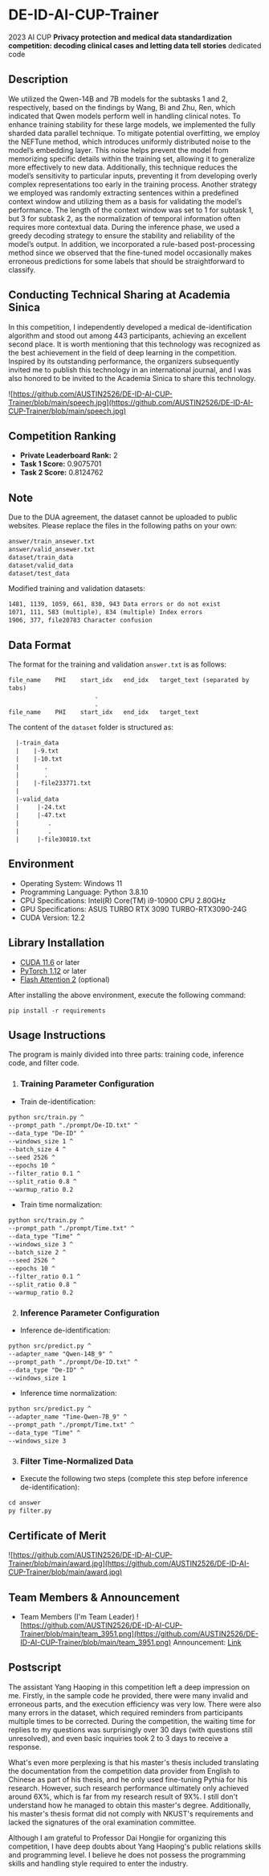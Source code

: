 # DE-ID-AI-CUP-Trainer
2023 AI CUP **Privacy protection and medical data standardization competition: decoding clinical cases and letting data tell stories** dedicated code

## Description
We utilized the Qwen-14B and 7B models for the subtasks 1 and 2, respectively, based on the findings by Wang, Bi and Zhu, Ren, which indicated that Qwen models perform well in handling clinical notes. To enhance training stability for these large models, we implemented the fully sharded data parallel technique. To mitigate potential overfitting, we employ the NEFTune method, which introduces uniformly distributed noise to the model’s embedding layer. This noise helps prevent the model from memorizing specific details within the training set, allowing it to generalize more effectively to new data. Additionally, this technique reduces the model’s sensitivity to particular inputs, preventing it from developing overly complex representations too early in the training process. Another strategy we employed was randomly extracting sentences within a predefined context window and utilizing them as a basis for validating the model’s performance. The length of the context window was set to 1 for subtask 1, but 3 for subtask 2, as the normalization of temporal information often requires more contextual data. During the inference phase, we used a greedy decoding strategy to ensure the stability and reliability of the model’s output. In addition, we incorporated a rule-based post-processing method since we observed that the fine-tuned model occasionally makes erroneous predictions for some labels that should be straightforward to classify.

## Conducting Technical Sharing at Academia Sinica
In this competition, I independently developed a medical de-identification algorithm and stood out among 443 participants, achieving an excellent second place. It is worth mentioning that this technology was recognized as the best achievement in the field of deep learning in the competition. Inspired by its outstanding performance, the organizers subsequently invited me to publish this technology in an international journal, and I was also honored to be invited to the Academia Sinica to share this technology.

![https://github.com/AUSTIN2526/DE-ID-AI-CUP-Trainer/blob/main/speech.jpg](https://github.com/AUSTIN2526/DE-ID-AI-CUP-Trainer/blob/main/speech.jpg)


## Competition Ranking
* **Private Leaderboard Rank:** 2
* **Task 1 Score:** 0.9075701 
* **Task 2 Score:** 0.8124762 

## Note
Due to the DUA agreement, the dataset cannot be uploaded to public websites. Please replace the files in the following paths on your own:
```
answer/train_ansewer.txt
answer/valid_ansewer.txt
dataset/train_data
dataset/valid_data
dataset/test_data
```

Modified training and validation datasets:
```
1481, 1139, 1059, 661, 830, 943 Data errors or do not exist
1071, 111, 583 (multiple), 834 (multiple) Index errors
1906, 377, file20783 Character confusion
```

## Data Format
The format for the training and validation `answer.txt` is as follows:
```
file_name    PHI    start_idx   end_idx   target_text (separated by tabs)
                        .
                        .
file_name    PHI    start_idx   end_idx   target_text
```

The content of the `dataset` folder is structured as:
```
  |-train_data
  |    |-9.txt
  |    |-10.txt
  |       .
  |       .
  |    |-file233771.txt
  |
  |-valid_data
  |     |-24.txt
  |     |-47.txt
  |        .
  |        .
  |     |-file30810.txt
```

## Environment
* Operating System: Windows 11
* Programming Language: Python 3.8.10
* CPU Specifications: Intel(R) Core(TM) i9-10900 CPU 2.80GHz
* GPU Specifications: ASUS TURBO RTX 3090 TURBO-RTX3090-24G
* CUDA Version: 12.2

## Library Installation
* [CUDA 11.6](https://www.nvidia.com/zh-tw/geforce/technologies/cuda/) or later
* [PyTorch 1.12](https://pytorch.org/) or later
* [Flash Attention 2](https://github.com/Dao-AILab/flash-attention) (optional)

After installing the above environment, execute the following command:
```
pip install -r requirements
```

## Usage Instructions
The program is mainly divided into three parts: training code, inference code, and filter code.

1. ### Training Parameter Configuration
* Train de-identification:
```
python src/train.py ^
--prompt_path "./prompt/De-ID.txt" ^
--data_type "De-ID" ^
--windows_size 1 ^
--batch_size 4 ^
--seed 2526 ^
--epochs 10 ^
--filter_ratio 0.1 ^
--split_ratio 0.8 ^
--warmup_ratio 0.2
```
* Train time normalization:
```
python src/train.py ^
--prompt_path "./prompt/Time.txt" ^
--data_type "Time" ^
--windows_size 3 ^
--batch_size 2 ^
--seed 2526 ^
--epochs 10 ^
--filter_ratio 0.1 ^
--split_ratio 0.8 ^
--warmup_ratio 0.2
```

2. ### Inference Parameter Configuration
* Inference de-identification:
```
python src/predict.py ^
--adapter_name "Qwen-14B_9" ^
--prompt_path "./prompt/De-ID.txt" ^
--data_type "De-ID" ^
--windows_size 1
```
* Inference time normalization:
```
python src/predict.py ^
--adapter_name "Time-Qwen-7B_9" ^
--prompt_path "./prompt/Time.txt" ^
--data_type "Time" ^
--windows_size 3
```

3. ### Filter Time-Normalized Data
* Execute the following two steps (complete this step before inference de-identification):
```
cd answer
py filter.py
```

## Certificate of Merit
![https://github.com/AUSTIN2526/DE-ID-AI-CUP-Trainer/blob/main/award.jpg](https://github.com/AUSTIN2526/DE-ID-AI-CUP-Trainer/blob/main/award.jpg)



## Team Members & Announcement
* Team Members (I'm Team Leader)
![https://github.com/AUSTIN2526/DE-ID-AI-CUP-Trainer/blob/main/team_3951.png](https://github.com/AUSTIN2526/DE-ID-AI-CUP-Trainer/blob/main/team_3951.png)
Announcement: [Link](https://www.aicup.tw/post/%E3%80%90%E5%BE%97%E7%8D%8E%E5%90%8D%E5%96%AE%E3%80%91ai-cup-2023-%E7%A7%8B%E5%AD%A3%E8%B3%BD-%E3%80%8C%E9%9A%B1%E7%A7%81%E4%BF%9D%E8%AD%B7%E8%88%87%E9%86%AB%E5%AD%B8%E6%95%B8%E6%93%9A%E6%A8%99%E6%BA%96%E5%8C%96%E7%AB%B6%E8%B3%BD%EF%BC%9A%E8%A7%A3%E7%A2%BC%E8%87%A8%E5%BA%8A%E7%97%85%E4%BE%8B%E3%80%81%E8%AE%93%E6%95%B8%E6%93%9A%E8%AA%AA%E6%95%85%E4%BA%8B%E3%80%8D)


## Postscript
The assistant Yang Haoping in this competition left a deep impression on me. Firstly, in the sample code he provided, there were many invalid and erroneous parts, and the execution efficiency was very low. There were also many errors in the dataset, which required reminders from participants multiple times to be corrected. During the competition, the waiting time for replies to my questions was surprisingly over 30 days (with questions still unresolved), and even basic inquiries took 2 to 3 days to receive a response.

What's even more perplexing is that his master's thesis included translating the documentation from the competition data provider from English to Chinese as part of his thesis, and he only used fine-tuning Pythia for his research. However, such research performance ultimately only achieved around 6X%, which is far from my research result of 9X%. I still don't understand how he managed to obtain this master's degree. Additionally, his master's thesis format did not comply with NKUST's requirements and lacked the signatures of the oral examination committee.

Although I am grateful to Professor Dai Hongjie for organizing this competition, I have deep doubts about Yang Haoping's public relations skills and programming level. I believe he does not possess the programming skills and handling style required to enter the industry.
